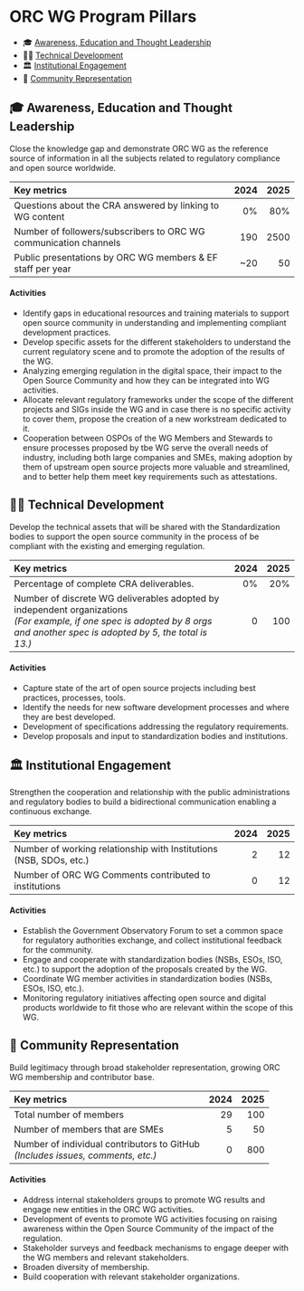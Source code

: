 # ORC WG Program Pillars

* 🎓 [Awareness, Education and Thought Leadership](#-awareness-education-and-thought-leadership)
* 🧑‍💻 [Technical Development](#-technical-development)
* 🏛️ [Institutional Engagement](#%EF%B8%8F-institutional-engagement)
* 🤝 [Community Representation](#-community-representation)


## 🎓 Awareness, Education and Thought Leadership

Close the knowledge gap and demonstrate ORC WG as the reference source of information in all the subjects related to regulatory compliance and open source worldwide.

| Key metrics                                                      | 2024 | 2025 |
| :--------------------------------------------------------------- | ---: | ---: |
| Questions about the CRA answered by linking to WG content        |   0% |  80% |
| Number of followers/subscribers to ORC WG communication channels |  190 | 2500 |
| Public presentations by ORC WG members & EF staff per year       |  ~20 |   50 |


#### Activities


* Identify gaps in educational resources and training materials to support open source community in understanding and implementing compliant development practices.
* Develop specific assets for the different stakeholders to understand the current regulatory scene and to promote the adoption of the results of the WG.
* Analyzing emerging regulation in the digital space, their impact to the Open Source Community and how they can be integrated into WG activities.
* Allocate relevant regulatory frameworks under the scope of the different projects and SIGs inside the WG and in case there is no specific activity to cover them, propose the creation of a new workstream dedicated to it. 
* Cooperation between OSPOs of the WG Members and  Stewards to ensure processes proposed by tbe WG serve the overall needs of industry, including both large companies and SMEs, making adoption by them of upstream open source projects more valuable and streamlined, and to better help them meet key requirements such as attestations.


## 🧑‍💻 Technical Development

Develop the technical assets that will be shared with the Standardization bodies to support the open source community in the process of be compliant with the existing and emerging regulation.

| Key metrics                              | 2024 | 2025 |
| :--------------------------------------- | ---: | ---: |
| Percentage of complete CRA deliverables. |   0% |  20% |
| Number of discrete WG deliverables adopted by independent organizations<br>_(For example, if one spec is adopted by 8 orgs and another spec is adopted by 5, the total is 13.)_ | 0 | 100 |

#### Activities

* Capture state of the art of open source projects including best practices, processes, tools.
* Identify the needs for new software development processes and where they are best developed.
* Development of specifications addressing the regulatory requirements.
* Develop proposals and input to standardization bodies and institutions.


## 🏛️ Institutional Engagement

Strengthen the cooperation and relationship with the public administrations and regulatory bodies to build a bidirectional communication enabling a continuous exchange.

| Key metrics                                                        | 2024 | 2025 |
| :----------------------------------------------------------------- | ---: | ---: |
| Number of working relationship with Institutions (NSB, SDOs, etc.) |    2 |   12 |
| Number of ORC WG Comments contributed to institutions              |    0 |   12 |

#### Activities

* Establish the Government Observatory Forum to set a common space for regulatory authorities exchange, and collect institutional feedback for the community.
* Engage and cooperate with standardization bodies (NSBs, ESOs, ISO, etc.) to support the adoption of the proposals created by the WG.
* Coordinate WG member activities in standardization bodies (NSBs, ESOs, ISO, etc.).
* Monitoring regulatory initiatives affecting open source and digital products worldwide to fit those who are relevant within the scope of this WG.


## 🤝 Community Representation

Build legitimacy through broad stakeholder representation, growing ORC WG membership and contributor base.

| Key metrics                                                                        | 2024 | 2025 |
| :--------------------------------------------------------------------------------- | ---: | ---: |
| Total number of members                                                            |   29 |  100 |
| Number of members that are SMEs                                                    |    5 |   50 |
| Number of individual contributors to GitHub<br>_(Includes issues, comments, etc.)_ |    0 |  800 |

#### Activities

* Address internal stakeholders groups to promote WG results and engage new entities in the ORC WG activities.
* Development of events to promote WG activities focusing on raising awareness within the Open Source Community of the impact of the regulation.
* Stakeholder surveys and feedback mechanisms to engage deeper with the WG members and relevant stakeholders. 
* Broaden diversity of membership.
* Build cooperation with relevant stakeholder organizations.
